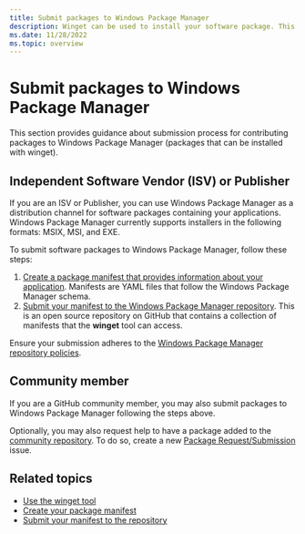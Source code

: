 ```yaml
---
title: Submit packages to Windows Package Manager
description: Winget can be used to install your software package. This guide outlines the submission process to publish packages to the Windows Package Manager repository as a distribution channel.
ms.date: 11/28/2022
ms.topic: overview
---
```


# Submit packages to Windows Package Manager

This section provides guidance about submission process for contributing packages to Windows Package Manager (packages that can be installed with winget).

## Independent Software Vendor (ISV) or Publisher

If you are an ISV or Publisher, you can use Windows Package Manager as a distribution channel for software packages containing your applications. Windows Package Manager currently supports installers in the following formats: MSIX, MSI, and EXE.

To submit software packages to Windows Package Manager, follow these steps:

1. [Create a package manifest that provides information about your application](manifest.md). Manifests are YAML files that follow the Windows Package Manager schema.
2. [Submit your manifest to the Windows Package Manager repository](repository.md). This is an open source repository on GitHub that contains a collection of manifests that the **winget** tool can access.

Ensure your submission adheres to the [Windows Package Manager repository policies](./windows-package-manager-policies.md).

## Community member

If you are a GitHub community member, you may also submit packages to Windows Package Manager following the steps above.

Optionally, you may also request help to have a package added to the [community repository](https://github.com/microsoft/winget-pkgs). To do so, create a new [Package Request/Submission](https://github.com/microsoft/winget-pkgs/issues/new/choose) issue.

## Related topics

* [Use the winget tool](../winget/index.md)
* [Create your package manifest](manifest.md)
* [Submit your manifest to the repository](repository.md)
